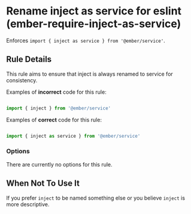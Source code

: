 # Rename inject as service for eslint (ember-require-inject-as-service)

Enforces `import { inject as service } from '@ember/service'`.
 
## Rule Details

This rule aims to ensure that inject is always renamed to service for consistency.

Examples of **incorrect** code for this rule:

```js

import { inject } from '@ember/service'

```

Examples of **correct** code for this rule:

```js

import { inject as service } from '@ember/service'

```

### Options

There are currently no options for this rule.

## When Not To Use It

If you prefer `inject` to be named something else or you believe `inject` is more descriptive. 
